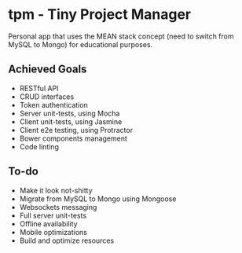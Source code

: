 # tpm - Tiny Project Manager

Personal app that uses the MEAN stack concept (need to switch from MySQL to Mongo) for educational purposes.

## Achieved Goals

  * RESTful API
  * CRUD interfaces
  * Token authentication
  * Server unit-tests, using Mocha
  * Client unit-tests, using Jasmine
  * Client e2e testing, using Protractor
  * Bower components management
  * Code linting

## To-do

  * Make it look not-shitty
  * Migrate from MySQL to Mongo using Mongoose
  * Websockets messaging
  * Full server unit-tests
  * Offline availability
  * Mobile optimizations
  * Build and optimize resources
